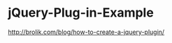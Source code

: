 jQuery-Plug-in-Example
======================

http://brolik.com/blog/how-to-create-a-jquery-plugin/
